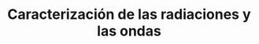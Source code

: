 ---
title: Caracterización de las radiaciones y las ondas
url: "/recursos-fisica-quimica/radiofisica/ciclos-formativos/radioterapia-dosimetria/fundamentos-fisicos-equipos/"
summary: ""
tags:
- caracterización-radiaciones-ondas
categories:
weight: 1

image:
  preview_only: true

build:
  render: never

# Optional external URL for project (replaces project detail page).
external_link: "http://fisiquimicamente.com/recursos-fisica-quimica/radiofisica/ciclos-formativos/radioterapia-dosimetria/fundamentos-fisicos-equipos/TEMA1.pdf"

links:
- icon_pack: fas
  icon:
  name: ✏️ Hoja de problemas
  url: hoja-problemas-tema1.pdf
- icon_pack: fas
  icon:
  name: 🗒️ Actividad isótopos
  url: actividad-isotopos-tema1.docx
- icon_pack: fas
  icon:
  name: 💻 Proyecto final 1ª evaluación
  url: proyecto-final-1eval.pdf
---